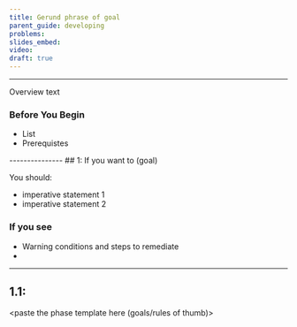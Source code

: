 ```yaml
---
title: Gerund phrase of goal
parent_guide: developing
problems:
slides_embed:
video:
draft: true
---
```

---------------
Overview text

### Before You Begin
 -  List
 -  Prerequistes

<copy this block and follow its structure for each phase in the approach.>
---------------
## 1: If you want to (goal)

You should:
 - imperative statement 1
 - imperative statement 2

### If you see

 - Warning conditions and steps to remediate
 -

----
## 1.1:

<paste the phase template here (goals/rules of thumb)>
